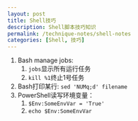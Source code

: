 ```yaml
---
layout: post
title: Shell技巧
description: Shell脚本技巧知识
permalink: /technique-notes/shell-notes
categories: [Shell, 技巧]
---
```


1. Bash manage jobs:
    1. `jobs`显示所有运行任务
    2. `kill %1`终止1号任务
2. Bash打印某行: `sed 'NUMq;d' filename`
3. PowerShell读写环境变量：
   1. `$Env:SomeEnvVar = 'True'`
   2. `echo $Env:SomeEnvVar`
